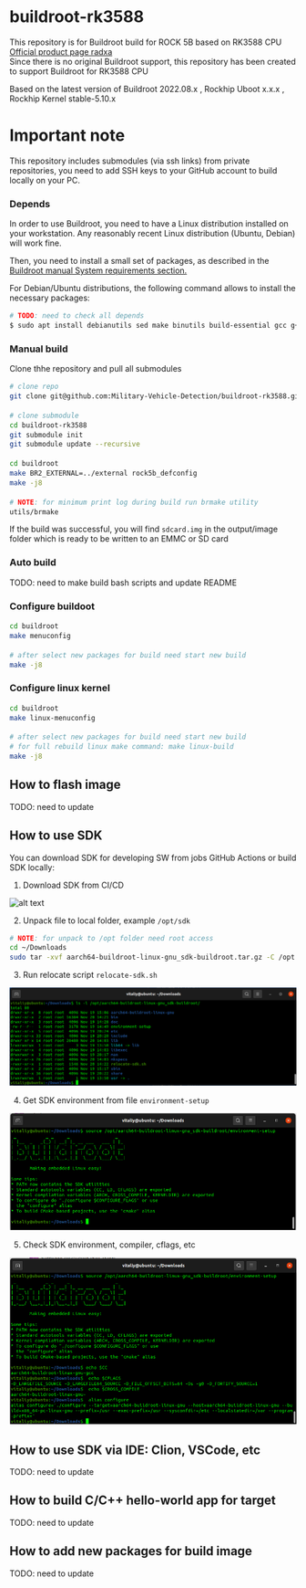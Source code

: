 # buildroot-rk3588

This repository is for Buildroot build for ROCK 5B based on RK3588 CPU [Official product page radxa](https://wiki.radxa.com/Rock5) <br>
Since there is no original Buildroot support, this repository has been created to support Buildroot for RK3588 CPU

Based on the latest version of Buildroot 2022.08.x , Rockhip Uboot x.x.x , Rockhip Kernel stable-5.10.x


# Important note
This repository includes submodules (via ssh links) from private repositories, you need to add SSH keys to your GitHub account to build locally on your PC.


### Depends
In order to use Buildroot, you need to have a Linux distribution installed on your workstation. Any reasonably recent Linux distribution (Ubuntu, Debian) will work fine.

Then, you need to install a small set of packages, as described in the [Buildroot manual System requirements section.](https://buildroot.org/downloads/manual/manual.html#requirement)

For Debian/Ubuntu distributions, the following command allows to install the necessary packages:

```bash
# TODO: need to check all depends
$ sudo apt install debianutils sed make binutils build-essential gcc g++ bash patch gzip bzip2 perl tar cpio unzip rsync file bc git
```

### Manual build

Clone thhe repository and pull all submodules

```bash
# clone repo
git clone git@github.com:Military-Vehicle-Detection/buildroot-rk3588.git

# clone submodule
cd buildroot-rk3588
git submodule init
git submodule update --recursive

cd buildroot
make BR2_EXTERNAL=../external rock5b_defconfig
make -j8

# NOTE: for minimum print log during build run brmake utility 
utils/brmake
```

If the build was successful, you will find `sdcard.img` in the output/image folder which is ready to be written to an EMMC or SD card

### Auto build
TODO: need to make build bash scripts and update README

### Configure buildoot

```bash
cd buildroot
make menuconfig

# after select new packages for build need start new build
make -j8
```

### Configure linux kernel 

```bash
cd buildroot
make linux-menuconfig

# after select new packages for build need start new build
# for full rebuild linux make command: make linux-build
make -j8
```


## How to flash image
TODO: need to update


## How to use SDK

You can download SDK for developing SW from jobs GitHub Actions or build SDK locally:

1. Download SDK from CI/CD

![alt text](https://github.com/Military-Vehicle-Detection/buildroot-rk3588/blob/bsp/doc/images/ScreenShot%202022-11-20%20%D0%B2%2014.01.39.png)

2. Unpack file to local folder, example `/opt/sdk`

```bash
# NOTE: for unpack to /opt folder need root access
cd ~/Downloads
sudo tar -xvf aarch64-buildroot-linux-gnu_sdk-buildroot.tar.gz -C /opt
```

3. Run relocate script `relocate-sdk.sh`

![alt text](https://github.com/Military-Vehicle-Detection/buildroot-rk3588/raw/bsp/doc/images/sdk.png)

4. Get SDK environment from file `environment-setup`

![alt text](https://github.com/Military-Vehicle-Detection/buildroot-rk3588/raw/bsp/doc/images/env.png)

5. Check SDK environment, compiler, cflags, etc

![alt text](https://github.com/Military-Vehicle-Detection/buildroot-rk3588/raw/bsp/doc/images/gcc.png)

## How to use SDK via IDE: Clion, VSCode, etc
TODO: need to update

## How to build C/C++ hello-world app for target
TODO: need to update

## How to add new packages for build image
TODO: need to update

